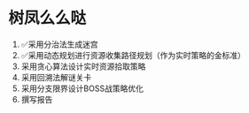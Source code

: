 # 树凤么么哒
1. ✅采用分治法生成迷宫
2. ✅采用动态规划进行资源收集路径规划（作为实时策略的金标准）
3. 采用贪心算法设计实时资源拾取策略
4. 采用回溯法解谜关卡
5. 采用分支限界设计BOSS战策略优化
6. 撰写报告